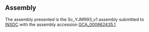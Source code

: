 

Assembly
--------

The assembly presented is the Sc\_YJM993\_v1 assembly submitted to
[INSDC](http://www.insdc.org) with the assembly accession
[GCA\_000662435.1](http://www.ebi.ac.uk/ena/data/view/GCA_000662435.1).

